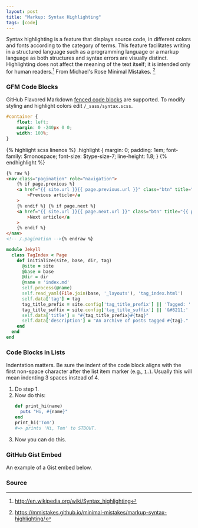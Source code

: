```yaml
---
layout: post
title: "Markup: Syntax Highlighting"
tags: [code]
---
```


Syntax highlighting is a feature that displays source code, in different colors and fonts according to the category of terms. This feature facilitates writing in a structured language such as a programming language or a markup language as both structures and syntax errors are visually distinct. Highlighting does not affect the meaning of the text itself; it is intended only for human readers.[^1] From Michael's Rose Minimal Mistakes. [^2]

[^1]: <http://en.wikipedia.org/wiki/Syntax_highlighting>
[^2]: <https://mmistakes.github.io/minimal-mistakes/markup-syntax-highlighting/>

### GFM Code Blocks

GitHub Flavored Markdown [fenced code blocks](https://help.github.com/articles/creating-and-highlighting-code-blocks/) are supported. To modify styling and highlight colors edit `/_sass/syntax.scss`.

```css
#container {
    float: left;
    margin: 0 -240px 0 0;
    width: 100%;
}
```

{% highlight scss linenos %}
.highlight {
margin: 0;
padding: 1em;
font-family: $monospace;
font-size: $type-size-7;
line-height: 1.8;
}
{% endhighlight %}

```html
{% raw %}
<nav class="pagination" role="navigation">
    {% if page.previous %}
    <a href="{{ site.url }}{{ page.previous.url }}" class="btn" title="{{ page.previous.title }}"
        >Previous article</a
    >
    {% endif %} {% if page.next %}
    <a href="{{ site.url }}{{ page.next.url }}" class="btn" title="{{ page.next.title }}"
        >Next article</a
    >
    {% endif %}
</nav>
<!-- /.pagination -->{% endraw %}
```

```ruby
module Jekyll
  class TagIndex < Page
    def initialize(site, base, dir, tag)
      @site = site
      @base = base
      @dir = dir
      @name = 'index.md'
      self.process(@name)
      self.read_yaml(File.join(base, '_layouts'), 'tag_index.html')
      self.data['tag'] = tag
      tag_title_prefix = site.config['tag_title_prefix'] || 'Tagged: '
      tag_title_suffix = site.config['tag_title_suffix'] || '&#8211;'
      self.data['title'] = "#{tag_title_prefix}#{tag}"
      self.data['description'] = "An archive of posts tagged #{tag}."
    end
  end
end
```

### Code Blocks in Lists

Indentation matters. Be sure the indent of the code block aligns with the first non-space character after the list item marker (e.g., `1.`). Usually this will mean indenting 3 spaces instead of 4.

1. Do step 1.
2. Now do this:
    ```ruby
    def print_hi(name)
      puts "Hi, #{name}"
    end
    print_hi('Tom')
    #=> prints 'Hi, Tom' to STDOUT.
    ```
3. Now you can do this.

### GitHub Gist Embed

An example of a Gist embed below.

<script src="https://gist.github.com/mmistakes/77c68fbb07731a456805a7b473f47841.js"></script>

### Source
